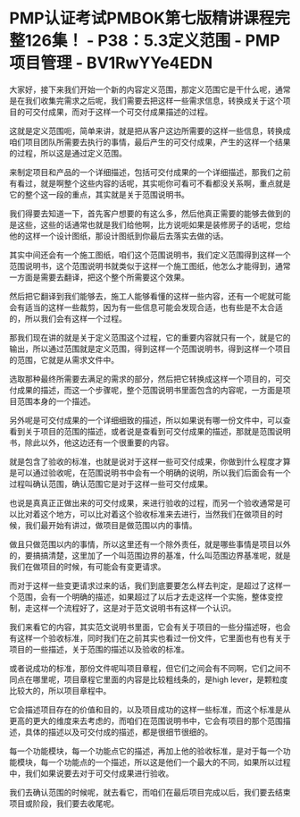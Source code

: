 # PMP认证考试PMBOK第七版精讲课程完整126集！ - P38：5.3定义范围 - PMP项目管理 - BV1RwYYe4EDN

大家好，接下来我们开始一个新的内容定义范围，那定义范围它是干什么呢，通常是在我们收集完需求之后呢，我们需要去把这样一些需求信息，转换成关于这个项目的可交付成果，而对于这样一个可交付成果描述的过程。

这就是定义范围呃，简单来讲，就是把从客户这边所需要的这样一些信息，转换成咱们项目团队所需要去执行的事情，最后产生的可交付成果，产生的这样一个结果的过程，所以这是通过定义范围。

来制定项目和产品的一个详细描述，包括可交付成果的一个详细描述，那我们之前有看过，就是啊整个这些内容的话呢，其实呃你可看可不看都没关系啊，重点就是它的整个这一段的重点，其实就是关于范围说明书。

我们得要去知道一下，首先客户想要的有这么多，然后他真正需要的能够去做到的是这些，这些的话通常也就是我们给他啊，比方说呃如果是装修房子的话呢，您给他的这样一个设计图纸，那设计图纸到你最后去落实去做的话。

其实中间还会有一个施工图纸，咱们这个范围说明书，我们定义范围得到这样一个范围说明书，这个范围说明书就类似于这样一个施工图纸，他怎么才能得到，通常一方面是需要去翻译，把这个整个所需要这个效果。

然后把它翻译到我们能够去，施工人能够看懂的这样一些内容，还有一个呢就可能会有适当的这样一些裁剪，因为有一些信息可能会发现合适，也有些是不太合适的，所以我们会有这样一个过程。

那我们现在讲的就是关于定义范围这个过程，它的重要内容就只有一个，就是它的输出，所以通过范围就是定义范围，得到这样一个范围说明书，得到这样一个项目的范围，它就是从需求文件中。

选取那种最终所需要去满足的需求的部分，然后把它转换成这样一个项目的，可交付成果的描述，而这一个步骤呢，整个范围说明书里面包含的内容呢，一方面是项目范围本身的一个描述。

另外呢是可交付成果的一个详细细致的描述，所以如果说有哪一份文件中，可以查看到关于项目的范围的描述，或者说是查看到可交付成果的描述，那就是范围说明书，除此以外，他这边还有一个很重要的内容。

就是包含了验收的标准，也就是说对于这样一些可交付成果，你做到什么程度才算是可以通过验收呢，在范围说明书中会有一个明确的说明，所以我们后面会有一个过程叫确认范围，确认范围它是对于这样一些可交付成果。

也说是真真正正做出来的可交付成果，来进行验收的过程，而另一个验收通常是可以比对着这个地方，可以比对着这个验收标准来去进行，当然我们在做项目的时候，我们最开始有讲过，做项目是做范围以内的事情。

做且只做范围以内的事情，所以这里还有一个除外责任，就是哪些事情是项目以外的，要搞搞清楚，这里加了一个叫范围边界的基准，什么叫范围边界基准呢，就是我们在做项目的时候，有可能会有变更请求。

而对于这样一些变更请求过来的话，我们到底要要怎么样去判定，是超过了这样一个范围，会有一个明确的描述，如果超过了以后才去走这样一个实施，整体变控制，走这样一个流程好了，这是对于范文说明书有这样一个认识。

我们来看它的内容，其实范文说明书里面，它会有关于项目的一些分描述呀，也会有这样一个验收标准，同时我们在之前其实也看过一份文件，它里面也有也有关于项目的一些描述，关于范围的描述以及验收的标准。

或者说成功的标准，那份文件呢叫项目章程，但它们之间会有不同啊，它们之间不同点在哪里呢，项目章程它里面的内容是比较粗线条的，是high lever，是颗粒度比较大的，所以项目章程中。

它会描述项目存在的价值和目的，以及项目成功的这样一些标准，而这个标准是从更高的更大的维度来去考虑的，而咱们在范围说明书中，它会有项目的那个范围描述，具体的描述以及可交付成的描述，都是很细节很细的。

每一个功能模块，每一个功能点它的描述，再加上他的验收标准，是对于每一个功能模块，每一个功能点的一个描述，所以这是他们一个最大的不同，如果所以过程中，我们如果说要去对于可交付成果进行验收。

我们去确认范围的时候呢，就去看它，而咱们在最后项目完成以后，我们要去结束项目或阶段，我们要去收尾呢。